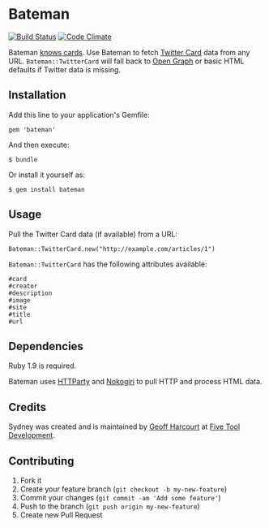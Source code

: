 # Bateman

[![Build Status](https://travis-ci.org/geoffharcourt/bateman.png?branch=master)](https://travis-ci.org/geoffharcourt/bateman)
[![Code Climate](https://codeclimate.com/badge.png)](https://codeclimate.com/github/geoffharcourt/bateman)

Bateman [knows cards](http://www.youtube.com/watch?v=qoIvd3zzu4Y). Use Bateman to fetch [Twitter Card](https://dev.twitter.com/docs/cards) data from any URL. `Bateman::TwitterCard` will fall back to [Open Graph](http://ogp.me) or basic HTML defaults if Twitter data is missing.

## Installation

Add this line to your application's Gemfile:

    gem 'bateman'

And then execute:

    $ bundle

Or install it yourself as:

    $ gem install bateman

## Usage

Pull the Twitter Card data (if available) from a URL:

    Bateman::TwitterCard.new("http://example.com/articles/1")

`Bateman::TwitterCard` has the following attributes available:

    #card
    #creator
    #description
    #image
    #site
    #title
    #url

## Dependencies

Ruby 1.9 is required.

Bateman uses [HTTParty](https://github.com/jnunemaker/httparty) and [Nokogiri](http://nokogiri.org) to pull HTTP and process HTML data.

## Credits

Sydney was created and is maintained by [Geoff Harcourt](http://github.com/geoffharcourt) at [Five Tool Development](http://fivetool.io).

## Contributing

1. Fork it
2. Create your feature branch (`git checkout -b my-new-feature`)
3. Commit your changes (`git commit -am 'Add some feature'`)
4. Push to the branch (`git push origin my-new-feature`)
5. Create new Pull Request
